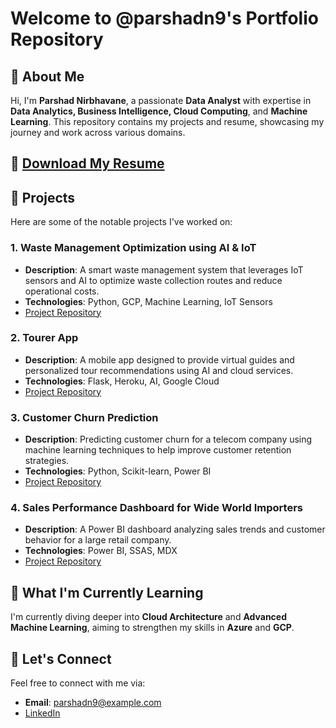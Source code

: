 # Welcome to @parshadn9's Portfolio Repository

## 👋 About Me
Hi, I'm **Parshad Nirbhavane**, a passionate **Data Analyst** with expertise in **Data Analytics, Business Intelligence, Cloud Computing**, and **Machine Learning**. This repository contains my projects and resume, showcasing my journey and work across various domains.

## 📄 [Download My Resume](https://your-resume-link-here.com)

## 🔗 Projects
Here are some of the notable projects I've worked on:

### 1. **Waste Management Optimization using AI & IoT**
   - **Description**: A smart waste management system that leverages IoT sensors and AI to optimize waste collection routes and reduce operational costs.
   - **Technologies**: Python, GCP, Machine Learning, IoT Sensors
   - [Project Repository](https://github.com/your-repo-link-here)

### 2. **Tourer App**
   - **Description**: A mobile app designed to provide virtual guides and personalized tour recommendations using AI and cloud services.
   - **Technologies**: Flask, Heroku, AI, Google Cloud
   - [Project Repository](https://github.com/your-repo-link-here)

### 3. **Customer Churn Prediction**
   - **Description**: Predicting customer churn for a telecom company using machine learning techniques to help improve customer retention strategies.
   - **Technologies**: Python, Scikit-learn, Power BI
   - [Project Repository](https://github.com/your-repo-link-here)

### 4. **Sales Performance Dashboard for Wide World Importers**
   - **Description**: A Power BI dashboard analyzing sales trends and customer behavior for a large retail company.
   - **Technologies**: Power BI, SSAS, MDX
   - [Project Repository](https://github.com/your-repo-link-here)

## 🌱 What I'm Currently Learning
I'm currently diving deeper into **Cloud Architecture** and **Advanced Machine Learning**, aiming to strengthen my skills in **Azure** and **GCP**.

## 💬 Let's Connect
Feel free to connect with me via:
- **Email**: parshadn9@example.com
- [LinkedIn](https://linkedin.com/in/yourprofile)
